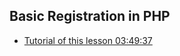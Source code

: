 ## Basic Registration in PHP
- [Tutorial of this lesson 03:49:37 ](https://youtu.be/zZ6vybT1HQs?si=8AvhEqcNvNR9tvMk)